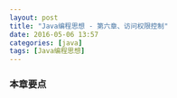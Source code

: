 ```yaml
---
layout: post
title: "Java编程思想 - 第六章、访问权限控制"
date: 2016-05-06 13:57
categories: [java]
tags: [Java编程思想]
---
```


### 本章要点
